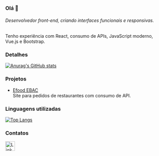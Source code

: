 ### Olá 👋

###### Desenvolvedor front-end, criando interfaces funcionais e responsivas.  
Tenho experiência com React, consumo de APIs, JavaScript moderno, Vue.js e Bootstrap.

### Detalhes

[![Anurag's GitHub stats](https://github-readme-stats.vercel.app/api?username=jvmakense&show_icons=true&theme=dark)](https://github.com/anuraghazra/github-readme-stats)

### Projetos
- [Efood EBAC](https://jvmakense.github.io/efood-ebac/)  
  Site para pedidos de restaurantes com consumo de API.

### Linguagens utilizadas

[![Top Langs](https://github-readme-stats.vercel.app/api/top-langs/?username=jvmakense&layout=compact)](https://github.com/anuraghazra/github-readme-stats)

### Contatos

[<img src='https://img.shields.io/badge/LinkedIn-0077B5?style=for-the-badge&logo=linkedin&logoColor=white' alt='Linkedin' height='30'>](https://www.linkedin.com/in/joao-vitor-cerqueira)

